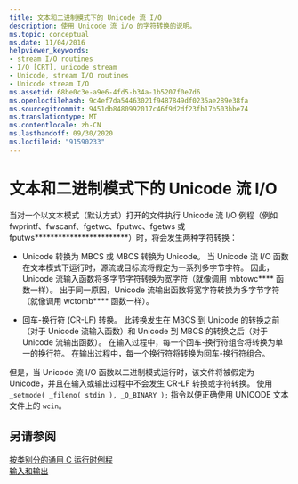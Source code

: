 ```yaml
---
title: 文本和二进制模式下的 Unicode 流 I/O
description: 使用 Unicode 流 i/o 的字符转换的说明。
ms.topic: conceptual
ms.date: 11/04/2016
helpviewer_keywords:
- stream I/O routines
- I/O [CRT], unicode stream
- Unicode, stream I/O routines
- Unicode stream I/O
ms.assetid: 68be0c3e-a9e6-4fd5-b34a-1b5207f0e7d6
ms.openlocfilehash: 9c4ef7da54463021f9487849df0235ae289e38fa
ms.sourcegitcommit: 9451db8480992017c46f9d2df23fb17b503bbe74
ms.translationtype: MT
ms.contentlocale: zh-CN
ms.lasthandoff: 09/30/2020
ms.locfileid: "91590233"
---
```

# <a name="unicode-stream-io-in-text-and-binary-modes"></a>文本和二进制模式下的 Unicode 流 I/O

当对一个以文本模式（默认方式）打开的文件执行 Unicode 流 I/O 例程（例如 fwprintf、fwscanf、fgetwc、fputwc、fgetws 或 fputws************************）时，将会发生两种字符转换：

- Unicode 转换为 MBCS 或 MBCS 转换为 Unicode。 当 Unicode 流 I/O 函数在文本模式下运行时，源流或目标流将假定为一系列多字节字符。 因此，Unicode 流输入函数将多字节字符转换为宽字符（就像调用 mbtowc**** 函数一样）。 出于同一原因，Unicode 流输出函数将宽字符转换为多字节字符（就像调用 wctomb**** 函数一样）。

- 回车-换行符 (CR-LF) 转换。 此转换发生在 MBCS 到 Unicode 的转换之前（对于 Unicode 流输入函数）和 Unicode 到 MBCS 的转换之后（对于 Unicode 流输出函数）。 在输入过程中，每一个回车-换行符组合将转换为单一的换行符。 在输出过程中，每一个换行符将转换为回车-换行符组合。

但是，当 Unicode 流 I/O 函数以二进制模式运行时，该文件将被假定为 Unicode，并且在输入或输出过程中不会发生 CR-LF 转换或字符转换。 使用 `_setmode( _fileno( stdin ), _O_BINARY );` 指令以便正确使用 UNICODE 文本文件上的 `wcin`。

## <a name="see-also"></a>另请参阅

[按类别分的通用 C 运行时例程](../c-runtime-library/run-time-routines-by-category.md)<br/>
[输入和输出](../c-runtime-library/input-and-output.md)<br/>
